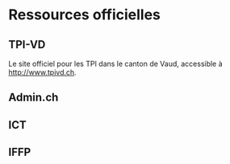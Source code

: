 # Ressources officielles

## TPI-VD

Le site officiel pour les TPI dans le canton de Vaud, accessible à http://www.tpivd.ch.

## Admin.ch

## ICT

## IFFP
